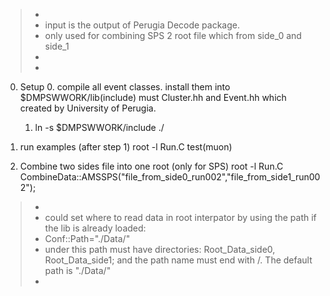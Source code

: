 >+
>+ input is the output of Perugia Decode package.
>+   only used for combining SPS 2 root file which from side_0 and side_1
>+
>+


0.  Setup
    0.  compile all event classes. install them into $DMPSWWORK/lib(include)
            must Cluster.hh and Event.hh which created by University of Perugia.
    1.  ln -s $DMPSWWORK/include ./


1.  run examples (after step 1)
root -l  Run.C
test(muon)

3.  Combine two sides file into one root (only for SPS)
root -l Run.C
CombineData::AMSSPS("file_from_side0_run002","file_from_side1_run002");


>+
>+   could set where to read data in root interpator by using the path if the lib is already loaded:
>+  Conf::Path="./Data/"
>+   under this path must have directories: Root_Data_side0, Root_Data_side1; and the path name must end with /.  The default path is "./Data/"
>+


